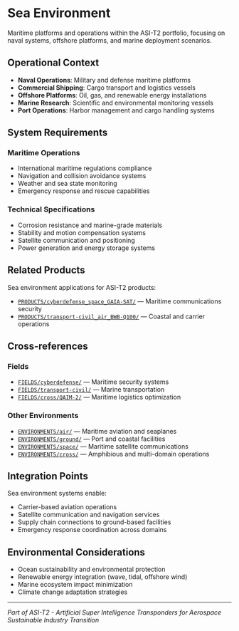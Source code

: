 # Sea Environment

Maritime platforms and operations within the ASI-T2 portfolio, focusing on naval systems, offshore platforms, and marine deployment scenarios.

## Operational Context

- **Naval Operations**: Military and defense maritime platforms
- **Commercial Shipping**: Cargo transport and logistics vessels
- **Offshore Platforms**: Oil, gas, and renewable energy installations
- **Marine Research**: Scientific and environmental monitoring vessels
- **Port Operations**: Harbor management and cargo handling systems

## System Requirements

### Maritime Operations
- International maritime regulations compliance
- Navigation and collision avoidance systems
- Weather and sea state monitoring
- Emergency response and rescue capabilities

### Technical Specifications
- Corrosion resistance and marine-grade materials
- Stability and motion compensation systems
- Satellite communication and positioning
- Power generation and energy storage systems

## Related Products

Sea environment applications for ASI-T2 products:
- [`PRODUCTS/cyberdefense_space_GAIA-SAT/`](../../PRODUCTS/cyberdefense_space_GAIA-SAT/) — Maritime communications security
- [`PRODUCTS/transport-civil_air_BWB-Q100/`](../../PRODUCTS/transport-civil_air_BWB-Q100/) — Coastal and carrier operations

## Cross-references

### Fields
- [`FIELDS/cyberdefense/`](../../FIELDS/cyberdefense/) — Maritime security systems
- [`FIELDS/transport-civil/`](../../FIELDS/transport-civil/) — Marine transportation
- [`FIELDS/cross/QAIM-2/`](../../FIELDS/cross/QAIM-2/) — Maritime logistics optimization

### Other Environments
- [`ENVIRONMENTS/air/`](../Air/) — Maritime aviation and seaplanes
- [`ENVIRONMENTS/ground/`](../Ground/) — Port and coastal facilities
- [`ENVIRONMENTS/space/`](../Space/) — Maritime satellite communications
- [`ENVIRONMENTS/cross/`](../Cross/) — Amphibious and multi-domain operations

## Integration Points

Sea environment systems enable:
- Carrier-based aviation operations
- Satellite communication and navigation services
- Supply chain connections to ground-based facilities
- Emergency response coordination across domains

## Environmental Considerations

- Ocean sustainability and environmental protection
- Renewable energy integration (wave, tidal, offshore wind)
- Marine ecosystem impact minimization
- Climate change adaptation strategies

---

*Part of ASI-T2 - Artificial Super Intelligence Transponders for Aerospace Sustainable Industry Transition*
